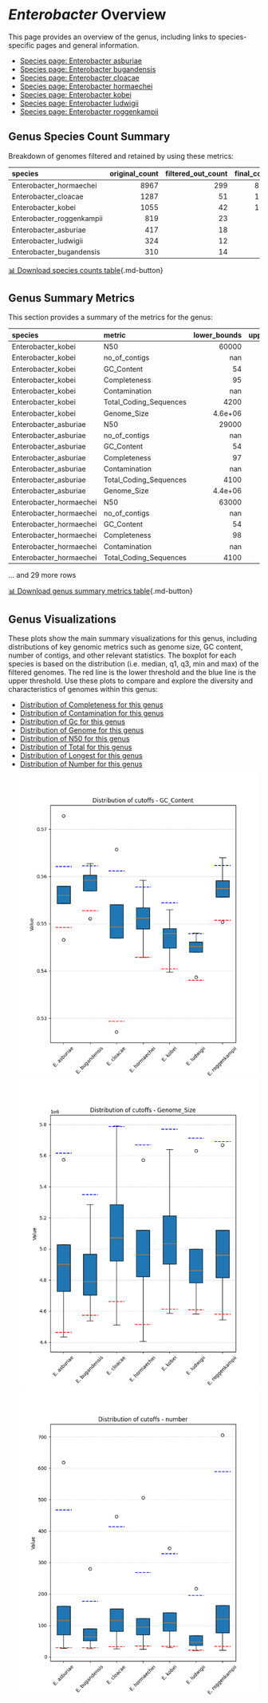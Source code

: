 # *Enterobacter* Overview
This page provides an overview of the genus, including links to species-specific pages and general information.

- [Species page: Enterobacter asburiae](Enterobacter_asburiae/index.md)
- [Species page: Enterobacter bugandensis](Enterobacter_bugandensis/index.md)
- [Species page: Enterobacter cloacae](Enterobacter_cloacae/index.md)
- [Species page: Enterobacter hormaechei](Enterobacter_hormaechei/index.md)
- [Species page: Enterobacter kobei](Enterobacter_kobei/index.md)
- [Species page: Enterobacter ludwigii](Enterobacter_ludwigii/index.md)
- [Species page: Enterobacter roggenkampii](Enterobacter_roggenkampii/index.md)
## Genus Species Count Summary
Breakdown of genomes filtered and retained by using these metrics:

| species                   |   original_count |   filtered_out_count |   final_count |
|:--------------------------|-----------------:|---------------------:|--------------:|
| Enterobacter_hormaechei   |             8967 |                  299 |          8668 |
| Enterobacter_cloacae      |             1287 |                   51 |          1236 |
| Enterobacter_kobei        |             1055 |                   42 |          1013 |
| Enterobacter_roggenkampii |              819 |                   23 |           796 |
| Enterobacter_asburiae     |              417 |                   18 |           399 |
| Enterobacter_ludwigii     |              324 |                   12 |           312 |
| Enterobacter_bugandensis  |              310 |                   14 |           296 |


[📊 Download species counts table](species_counts.csv){.md-button}
## Genus Summary Metrics
This section provides a summary of the metrics for the genus:

| species                 | metric                 |   lower_bounds |   upper_bounds |
|:------------------------|:-----------------------|---------------:|---------------:|
| Enterobacter_kobei      | N50                    |    60000       |      nan       |
| Enterobacter_kobei      | no_of_contigs          |      nan       |      330       |
| Enterobacter_kobei      | GC_Content             |       54       |       56       |
| Enterobacter_kobei      | Completeness           |       95       |      nan       |
| Enterobacter_kobei      | Contamination          |      nan       |        3       |
| Enterobacter_kobei      | Total_Coding_Sequences |     4200       |     5700       |
| Enterobacter_kobei      | Genome_Size            |        4.6e+06 |        5.8e+06 |
| Enterobacter_asburiae   | N50                    |    29000       |      nan       |
| Enterobacter_asburiae   | no_of_contigs          |      nan       |      470       |
| Enterobacter_asburiae   | GC_Content             |       54       |       57       |
| Enterobacter_asburiae   | Completeness           |       97       |      nan       |
| Enterobacter_asburiae   | Contamination          |      nan       |        5       |
| Enterobacter_asburiae   | Total_Coding_Sequences |     4100       |     5700       |
| Enterobacter_asburiae   | Genome_Size            |        4.4e+06 |        5.7e+06 |
| Enterobacter_hormaechei | N50                    |    63000       |      nan       |
| Enterobacter_hormaechei | no_of_contigs          |      nan       |      270       |
| Enterobacter_hormaechei | GC_Content             |       54       |       56       |
| Enterobacter_hormaechei | Completeness           |       98       |      nan       |
| Enterobacter_hormaechei | Contamination          |      nan       |        4       |
| Enterobacter_hormaechei | Total_Coding_Sequences |     4100       |     5700       |

... and 29 more rows


[📊 Download genus summary metrics table](genus_summary_metrics.csv){.md-button}
## Genus Visualizations
These plots show the main summary visualizations for this genus, including distributions of key genomic metrics such as genome size, GC content, number of contigs, and other relevant statistics. The boxplot for each species is based on the distribution (i.e. median, q1, q3, min and max) of the filtered genomes. The red line is the lower threshold and the blue line is the upper threshold. Use these plots to compare and explore the diversity and characteristics of genomes within this genus:

- [Distribution of Completeness for this genus](Completeness_Specific_boxplot_0.png)
- [Distribution of Contamination for this genus](Contamination_boxplot_0.png)
- [Distribution of Gc for this genus](GC_Content_boxplot_0.png)
- [Distribution of Genome for this genus](Genome_Size_boxplot_0.png)
- [Distribution of N50 for this genus](N50_boxplot_0.png)
- [Distribution of Total for this genus](Total_Coding_Sequences_boxplot_0.png)
- [Distribution of Longest for this genus](longest_boxplot_0.png)
- [Distribution of Number for this genus](number_boxplot_0.png)
![Distribution of Gc](GC_Content_boxplot_0.png)
![Distribution of Genome](Genome_Size_boxplot_0.png)
![Distribution of Number](number_boxplot_0.png)
